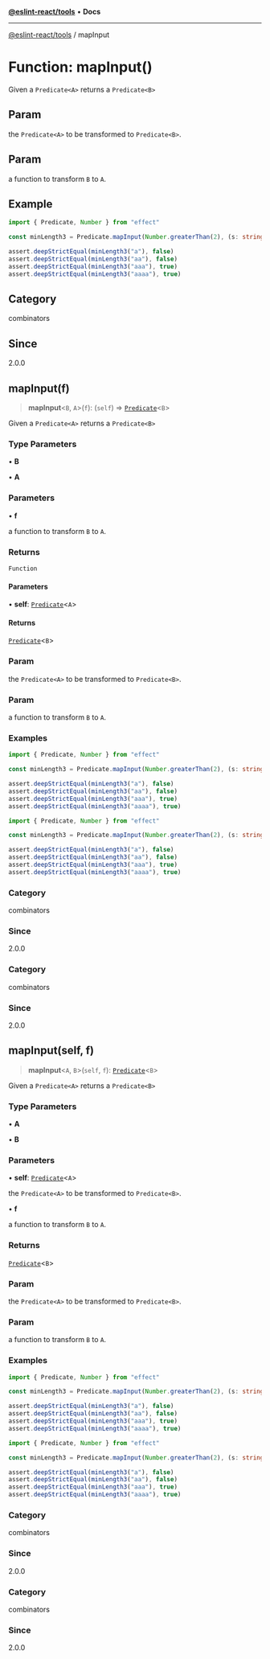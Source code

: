 [**@eslint-react/tools**](../README.md) • **Docs**

***

[@eslint-react/tools](../README.md) / mapInput

# Function: mapInput()

Given a `Predicate<A>` returns a `Predicate<B>`

## Param

the `Predicate<A>` to be transformed to `Predicate<B>`.

## Param

a function to transform `B` to `A`.

## Example

```ts
import { Predicate, Number } from "effect"

const minLength3 = Predicate.mapInput(Number.greaterThan(2), (s: string) => s.length)

assert.deepStrictEqual(minLength3("a"), false)
assert.deepStrictEqual(minLength3("aa"), false)
assert.deepStrictEqual(minLength3("aaa"), true)
assert.deepStrictEqual(minLength3("aaaa"), true)
```

## Category

combinators

## Since

2.0.0

## mapInput(f)

> **mapInput**\<`B`, `A`\>(`f`): (`self`) => [`Predicate`](../interfaces/Predicate.md)\<`B`\>

Given a `Predicate<A>` returns a `Predicate<B>`

### Type Parameters

• **B**

• **A**

### Parameters

• **f**

a function to transform `B` to `A`.

### Returns

`Function`

#### Parameters

• **self**: [`Predicate`](../interfaces/Predicate.md)\<`A`\>

#### Returns

[`Predicate`](../interfaces/Predicate.md)\<`B`\>

### Param

the `Predicate<A>` to be transformed to `Predicate<B>`.

### Param

a function to transform `B` to `A`.

### Examples

```ts
import { Predicate, Number } from "effect"

const minLength3 = Predicate.mapInput(Number.greaterThan(2), (s: string) => s.length)

assert.deepStrictEqual(minLength3("a"), false)
assert.deepStrictEqual(minLength3("aa"), false)
assert.deepStrictEqual(minLength3("aaa"), true)
assert.deepStrictEqual(minLength3("aaaa"), true)
```

```ts
import { Predicate, Number } from "effect"

const minLength3 = Predicate.mapInput(Number.greaterThan(2), (s: string) => s.length)

assert.deepStrictEqual(minLength3("a"), false)
assert.deepStrictEqual(minLength3("aa"), false)
assert.deepStrictEqual(minLength3("aaa"), true)
assert.deepStrictEqual(minLength3("aaaa"), true)
```

### Category

combinators

### Since

2.0.0

### Category

combinators

### Since

2.0.0

## mapInput(self, f)

> **mapInput**\<`A`, `B`\>(`self`, `f`): [`Predicate`](../interfaces/Predicate.md)\<`B`\>

Given a `Predicate<A>` returns a `Predicate<B>`

### Type Parameters

• **A**

• **B**

### Parameters

• **self**: [`Predicate`](../interfaces/Predicate.md)\<`A`\>

the `Predicate<A>` to be transformed to `Predicate<B>`.

• **f**

a function to transform `B` to `A`.

### Returns

[`Predicate`](../interfaces/Predicate.md)\<`B`\>

### Param

the `Predicate<A>` to be transformed to `Predicate<B>`.

### Param

a function to transform `B` to `A`.

### Examples

```ts
import { Predicate, Number } from "effect"

const minLength3 = Predicate.mapInput(Number.greaterThan(2), (s: string) => s.length)

assert.deepStrictEqual(minLength3("a"), false)
assert.deepStrictEqual(minLength3("aa"), false)
assert.deepStrictEqual(minLength3("aaa"), true)
assert.deepStrictEqual(minLength3("aaaa"), true)
```

```ts
import { Predicate, Number } from "effect"

const minLength3 = Predicate.mapInput(Number.greaterThan(2), (s: string) => s.length)

assert.deepStrictEqual(minLength3("a"), false)
assert.deepStrictEqual(minLength3("aa"), false)
assert.deepStrictEqual(minLength3("aaa"), true)
assert.deepStrictEqual(minLength3("aaaa"), true)
```

### Category

combinators

### Since

2.0.0

### Category

combinators

### Since

2.0.0
